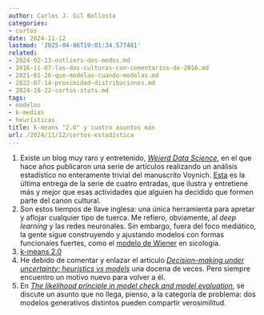 ```yaml
---
author: Carlos J. Gil Bellosta
categories:
- cortos
date: 2024-11-12
lastmod: '2025-04-06T19:01:34.577481'
related:
- 2024-02-13-outliers-dos-modos.md
- 2016-11-07-las-dos-culturas-con-comentarios-de-2016.md
- 2021-01-26-que-modelas-cuando-modelas.md
- 2022-07-14-proximidad-distribuciones.md
- 2024-10-22-cortos-stats.md
tags:
- modelos
- k-medias
- heurísticas
title: k-means "2.0" y cuatro asuntos más
url: /2024/11/12/cortos-estadística
---
```


1. Existe un blog muy raro y entretenido, [_Weierd Data Science_](https://www.weirddatascience.net/), en el que hace años publicaron una serie de artículos realizando un análisis estadístico no enteramente trivial del manuscrito Voynich. [Esta](https://www.weirddatascience.net/2020/02/21/illuminating-the-illuminated-part-four-tempora-mutantur-changepoint-analysis-of-the-voynich-manuscript/) es la última entrega de la serie de cuatro entradas, que ilustra y entretiene más y mejor que esas actividades que alguien ha decidido que formen parte del canon cultural.
1. Son estos tiempos de llave inglesa: una única herramienta para apretar y aflojar cualquier tipo de tuerca. Me refiero, obviamente, al _deep learning_ y las redes neuronales. Sin embargo, fuera del foco mediático, la gente sigue construyendo y ajustando modelos con formas funcionales fuertes, como el [modelo de Wiener](http://singmann.org/wiener-model-analysis-with-brms-part-i/) en sicología.
1. [k-means 2.0](https://math.dartmouth.edu/archive/m70s20/public_html/Demidenko-2016-Statistical_Analysis_and_Data_Mining_The_ASA_Data_Science_Journal.pdf)
1. He debido de comentar y enlazar el artículo [_Decision-making under uncertainty: heuristics vs models_](https://statmodeling.stat.columbia.edu/2020/08/14/decision-making-under-uncertainty-heuristics-vs-models/) una docena de veces. Pero siempre encuentro un motivo nuevo para volver a él.
1. En [_The likelihood principle in model check and model evaluation_](https://statmodeling.stat.columbia.edu/2020/12/18/the-likelihood-principle-in-model-check-and-model-evaluation/), se discute un asunto que no llega, pienso, a la categoría de problema: dos modelos generativos distintos pueden compartir verosimilitud.